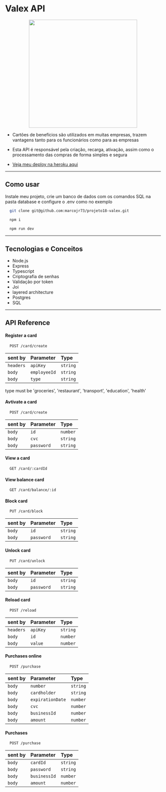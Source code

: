 
# Valex API

<p align="center">
   <img width=350 src="https://cdn.pixabay.com/photo/2016/09/16/09/21/card-1673581_960_720.png"/>
</p>

- Cartões de benefícios são utilizados em muitas empresas, trazem vantagens tanto para os funcionários como para as empresas
- Esta API é responsável pela criação, recarga, ativação, assim como o processamento das compras de forma simples e segura

- [Veja meu deploy na heroku aqui](https://api-valex-typescript.herokuapp.com/)

***

## Como usar

Instale meu projeto, crie um banco de dados com os comandos SQL na pasta database e configure o .env como no exemplo

```bash
  git clone git@github.com:marcojr73/projeto18-valex.git
```

```bash
  npm i
  
  npm run dev
```

***

##	 Tecnologias e Conceitos

- Node.js
- Express
- Typescript
- Criptografia de senhas
- Validação por token
- Joi
- layered architecture
- Postgres
- SQL

***
    
## API Reference

#### Register a card

```
  POST /card/create
```

| sent by |Parameter | Type     |             
| :-------- |:-------- | :------- | 
| `headers` |`apiKey` | `string` |
| `body` |`employeeId` | `string` |
| `body` |`type` | `string` |
type must be 'groceries', 'restaurant', 'transport', 'education', 'health' 

#### Avtivate a card

```
  POST /card/create
```

| sent by |Parameter | Type     |             
| :-------- |:-------- | :------- | 
| `body` |`id` | `number` |
| `body` |`cvc` | `string` |
| `body` |`password` | `string` |

#### View a card

```
  GET /card/:cardId
```

#### View balance card

```
  GET /card/balance/:id
```

#### Block card

```
  PUT /card/block
```

| sent by |Parameter | Type     |             
| :-------- |:-------- | :------- | 
| `body` |`id` | `string` |
| `body` |`password` | `string` |

#### Unlock card

```
  PUT /card/unlock
```

| sent by |Parameter | Type     |             
| :-------- |:-------- | :------- | 
| `body` |`id` | `string` |
| `body` |`password` | `string` |

#### Reload card

```
  POST /reload
```

| sent by |Parameter | Type     |             
| :-------- |:-------- | :------- | 
| `headers` |`apiKey` | `string` |
| `body` |`id` | `number` |
| `body` |`value` | `number` |

#### Purchases online

```
  POST /purchase
```

| sent by |Parameter | Type     |             
| :-------- |:-------- | :------- | 
| `body` |`number` | `string` |
| `body` |`cardholder` | `string` |
| `body` |`expirationDate` | `number` |
| `body` |`cvc` | `number` |
| `body` |`businessId` | `number` |
| `body` |`amount` | `number` |

#### Purchases

```
  POST /purchase
```

| sent by |Parameter | Type     |             
| :-------- |:-------- | :------- | 
| `body` |`cardId` | `string` |
| `body` |`password` | `string` |
| `body` |`businessId` | `number` |
| `body` |`amount` | `number` |
